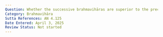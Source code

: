 ```yaml
---
Question: Whether the successive brahmavihāras are superior to the preceding ones?
Category: Brahmavihāra
Sutta References: AN 4.125
Date Entered: April 3, 2025
Review Status: Not started
---
```

